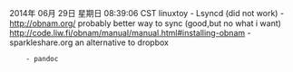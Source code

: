 
2014年 06月 29日 星期日 08:39:06 CST
linuxtoy
        - Lsyncd (did not work)
        - http://obnam.org/  probably better way to sync (good,but no what i want)
http://code.liw.fi/obnam/manual/manual.html#installing-obnam
	- sparkleshare.org an alternative to dropbox

        - pandoc

